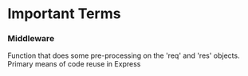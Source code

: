 # Important Terms

### Middleware
Function that does some pre-processing on the 'req' and 'res' objects. Primary means of code reuse in Express